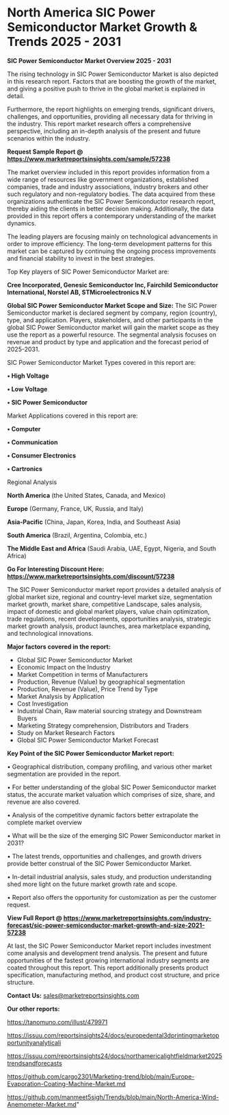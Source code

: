 # North America SIC Power Semiconductor Market Growth & Trends 2025 - 2031

<Strong> SIC Power Semiconductor Market Overview 2025 - 2031</strong>

The rising technology in SIC Power Semiconductor Market is also depicted in this research report. Factors that are boosting the growth of the market, and giving a positive push to thrive in the global market is explained in detail.

Furthermore, the report highlights on emerging trends, significant drivers, challenges, and opportunities, providing all necessary data for thriving in the industry. This report market research offers a comprehensive perspective, including an in-depth analysis of the present and future scenarios within the industry.

<strong>Request Sample Report @ <a href=https://www.marketreportsinsights.com/sample/57238>https://www.marketreportsinsights.com/sample/57238</a></strong>

The market overview included in this report provides information from a wide range of resources like government organizations, established companies, trade and industry associations, industry brokers and other such regulatory and non-regulatory bodies. The data acquired from these organizations authenticate the SIC Power Semiconductor research report, thereby aiding the clients in better decision making. Additionally, the data provided in this report offers a contemporary understanding of the market dynamics.

The leading players are focusing mainly on technological advancements in order to improve efficiency. The long-term development patterns for this market can be captured by continuing the ongoing process improvements and financial stability to invest in the best strategies.

Top Key players of SIC Power Semiconductor Market are:

<strong>Cree Incorporated, Genesic Semiconductor Inc, Fairchild Semiconductor International, Norstel AB, STMicroelectronics N.V</strong>

<strong><b>Global SIC Power Semiconductor Market Scope and Size:</b></strong>
The SIC Power Semiconductor market is declared segment by company, region (country), type, and application. Players, stakeholders, and other participants in the global SIC Power Semiconductor market will gain the market scope as they use the report as a powerful resource. The segmental analysis focuses on revenue and product by type and application and the forecast period of 2025-2031.

SIC Power Semiconductor Market Types covered in this report are:

<strong>• High Voltage

• Low Voltage

• SIC Power Semiconductor</strong>

Market Applications covered in this report are:

<strong>• Computer

• Communication

• Consumer Electronics

• Cartronics</strong> 

Regional Analysis

<strong>North America</strong> (the United States, Canada, and Mexico)

<strong>Europe</strong> (Germany, France, UK, Russia, and Italy)

<strong>Asia-Pacific</strong> (China, Japan, Korea, India, and Southeast Asia)

<strong>South America</strong> (Brazil, Argentina, Colombia, etc.)

<strong>The Middle East and Africa</strong> (Saudi Arabia, UAE, Egypt, Nigeria, and South Africa)

<strong>Go For Interesting Discount Here: <a href=https://www.marketreportsinsights.com/discount/57238>https://www.marketreportsinsights.com/discount/57238</a></strong>

The SIC Power Semiconductor market report provides a detailed analysis of global market size, regional and country-level market size, segmentation market growth, market share, competitive Landscape, sales analysis, impact of domestic and global market players, value chain optimization, trade regulations, recent developments, opportunities analysis, strategic market growth analysis, product launches, area marketplace expanding, and technological innovations.

<strong><b>Major factors covered in the report:</b></strong>
<ul>
  <li>Global SIC Power Semiconductor Market </li>
  <li>Economic Impact on the Industry</li>
  <li>Market Competition in terms of Manufacturers</li>
  <li>Production, Revenue (Value) by geographical segmentation</li>
  <li>Production, Revenue (Value), Price Trend by Type</li>
  <li>Market Analysis by Application</li>
  <li>Cost Investigation</li>
  <li>Industrial Chain, Raw material sourcing strategy and Downstream Buyers</li>
  <li>Marketing Strategy comprehension, Distributors and Traders</li>
  <li>Study on Market Research Factors</li>
  <li>Global SIC Power Semiconductor Market Forecast</li>
</ul>

<strong><b>Key Point of the SIC Power Semiconductor Market report:</b></strong>

• Geographical distribution, company profiling, and various other market segmentation are provided in the report.

• For better understanding of the global SIC Power Semiconductor market status, the accurate market valuation which comprises of size, share, and revenue are also covered.

• Analysis of the competitive dynamic factors better extrapolate the complete market overview

• What will be the size of the emerging SIC Power Semiconductor market in 2031?

• The latest trends, opportunities and challenges, and growth drivers provide better construal of the SIC Power Semiconductor Market.

• In-detail industrial analysis, sales study, and production understanding shed more light on the future market growth rate and scope.

• Report also offers the opportunity for customization as per the customer request.

<strong><b>View Full Report @ <a href=https://www.marketreportsinsights.com/industry-forecast/sic-power-semiconductor-market-growth-and-size-2021-57238>https://www.marketreportsinsights.com/industry-forecast/sic-power-semiconductor-market-growth-and-size-2021-57238</a></b></strong>


At last, the SIC Power Semiconductor Market report includes investment come analysis and development trend analysis. The present and future opportunities of the fastest growing international industry segments are coated throughout this report. This report additionally presents product specification, manufacturing method, and product cost structure, and price structure.

<strong>Contact Us:</strong>
sales@marketreportsinsights.com

<strong>Our other reports:</strong>

<a href=https://tanomuno.com/illust/479971>https://tanomuno.com/illust/479971</a>

<a href=https://issuu.com/reportsinsights24/docs/europedental3dprintingmarketopportunityanalyticali>https://issuu.com/reportsinsights24/docs/europedental3dprintingmarketopportunityanalyticali</a>

<a href=https://issuu.com/reportsinsights24/docs/northamericalightfieldmarket2025trendsandforecasts>https://issuu.com/reportsinsights24/docs/northamericalightfieldmarket2025trendsandforecasts</a>

<a href=https://github.com/cargo2301/Marketing-trend/blob/main/Europe-Evaporation-Coating-Machine-Market.md>https://github.com/cargo2301/Marketing-trend/blob/main/Europe-Evaporation-Coating-Machine-Market.md</a>

<a href=https://github.com/manmeet5sigh/Trends/blob/main/North-America-Wind-Anemometer-Market.md>https://github.com/manmeet5sigh/Trends/blob/main/North-America-Wind-Anemometer-Market.md</a>"
